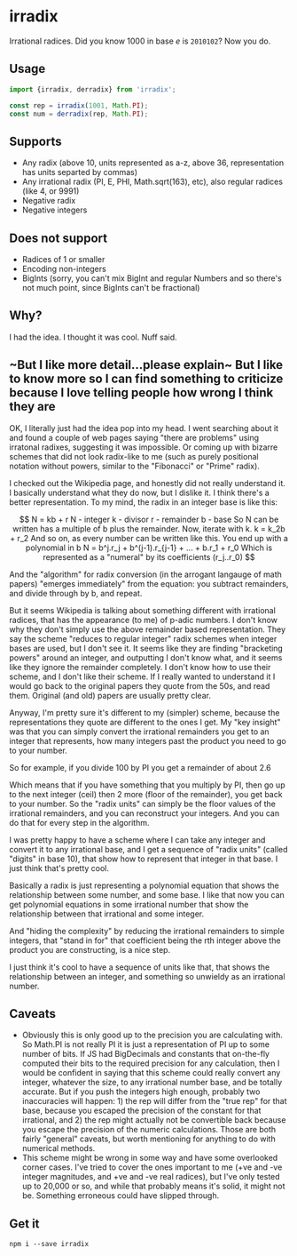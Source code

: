 # irradix

Irrational radices. Did you know 1000 in base *e* is `2010102`? Now you do.

## Usage

```js
import {irradix, derradix} from 'irradix';

const rep = irradix(1001, Math.PI);
const num = derradix(rep, Math.PI);
```

## Supports

- Any radix (above 10, units represented as a-z, above 36, representation has units separted by commas)
- Any irrational radix (PI, E, PHI, Math.sqrt(163), etc), also regular radices (like 4, or 9991)
- Negative radix
- Negative integers

## Does not support

- Radices of 1 or smaller
- Encoding non-integers
- BigInts (sorry, you can't mix BigInt and regular Numbers and so there's not much point, since BigInts can't be fractional)

## Why?

I had the idea. I thought it was cool. Nuff said. 

## ~But I like more detail...please explain~ But I like to know more so I can find something to criticize because I love telling people how wrong I think they are

OK, I literally just had the idea pop into my head. I went searching about it and found a couple of web pages saying "there are problems" using irratonal radixes, suggesting it was impossible. Or coming up with bizarre schemes that did not look radix-like to me (such as purely positional notation without powers, similar to the "Fibonacci" or "Prime" radix). 

I checked out the Wikipedia page, and honestly did not really understand it. I basically understand what they do now, but I dislike it. I think there's a better representation. To my mind, the radix in an integer base is like this:

```math

N = kb + r

N - integer
k - divisor
r - remainder
b - base

So N can be written has a multiple of b plus the remainder.

Now, iterate with k.

k = k_2b + r_2

And so on, as every number can be written like this.

You end up with a polynomial in b

N = b^j.r_j + b^(j-1).r_{j-1} + ... + b.r_1 + r_0

Which is represented as a "numeral" by its coefficients (r_j..r_0)

```

And the "algorithm" for radix conversion (in the arrogant langauge of math papers) "emerges immediately" from the equation: you subtract remainders, and divide through by b, and repeat.

But it seems Wikipedia is talking about something different with irrational radices, that has the appearance (to me) of p-adic numbers. I don't know why they don't simply use the above remainder based representation. They say the scheme "reduces to regular integer" radix schemes when integer bases are used, but I don't see it. It seems like they are finding "bracketing powers" around an integer, and outputting I don't know what, and it seems like they ignore the remainder completely.  I don't know how to use their scheme, and I don't like their scheme. If I really wanted to understand it I would go back to the original papers they quote from the 50s, and read them. Original (and old) papers are usually pretty clear. 

Anyway, I'm pretty sure it's different to my (simpler) scheme, because the representations they quote are different to the ones I get. My "key insight" was that you can simply convert the irrational remainders you get to an integer that represents, how many integers past the product you need to go to your number.

So for example, if you divide 100 by PI you get a remainder of about 2.6

Which means that if you have something that you multiply by PI, then go up to the next integer (ceil) then 2 more (floor of the remainder), you get back to your number. So the "radix units" can simply be the floor values of the irrational remainders, and you can reconstruct your integers. And you can do that for every step in the algorithm. 

I was pretty happy to have a scheme where I can take any integer and convert it to any irrational base, and I get a sequence of "radix units" (called "digits" in base 10), that show how to represent that integer in that base. I just think that's pretty cool. 

Basically a radix is just representing a polynomial equation that shows the relationship between some number, and some base. I like that now you can get polynomial equations in some irrational number that show the relationship between that irrational and some integer. 

And "hiding the complexity" by reducing the irrational remainders to simple integers, that "stand in for" that coefficient being the rth integer above the product you are constructing, is a nice step.

I just think it's cool to have a sequence of units like that, that shows the relationship between an integer, and something so unwieldy as an irrational number.

## Caveats

- Obviously this is only good up to the precision you are calculating with. So Math.PI is not really PI it is just a representation of PI up to some number of bits. If JS had BigDecimals and constants that on-the-fly computed their bits to the required precision for any calculation, then I would be confident in saying that this scheme could really convert any integer, whatever the size, to any irrational number base, and be totally accurate. But if you push the integers high enough, probably two inaccuracies will happen: 1) the rep will differ from the "true rep" for that base, because you escaped the precision of the constant for that irrational, and 2) the rep might actually not be convertible back because you escape the precision of the numeric calculations. Those are both fairly "general" caveats, but worth mentioning for anything to do with numerical methods. 
- This scheme might be wrong in some way and have some overlooked corner cases. I've tried to cover the ones important to me (+ve and -ve integer magnitudes, and +ve and -ve real radices), but I've only tested up to 20,000 or so, and while that probably means it's solid, it might not be. Something erroneous could have slipped through.

## Get it

```console
npm i --save irradix
```
